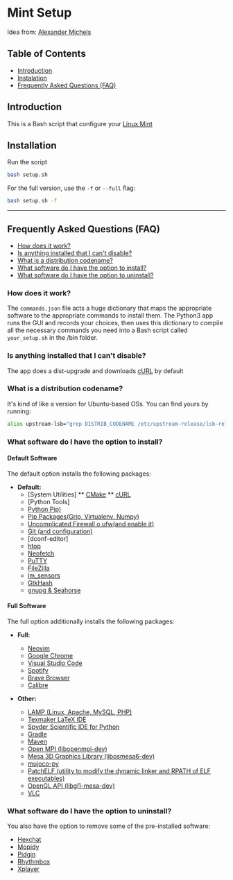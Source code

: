 # Mint Setup

Idea from: [Alexander Michels](https://github.com/alexandermichels/MintSetup)

## Table of Contents
* <a href="#intro">Introduction</a>
* <a href="#instalation">Instalation</a>
* <a href="#faq">Frequently Asked Questions (FAQ)</a>

## <a id="intro">Introduction</a>

This is a Bash script that configure your [Linux Mint](https://www.linuxmint.com/)

## <a id="installation">Installation</a>

Run the script
```bash
bash setup.sh
```

For the full version, use the `-f` or `--full` flag:
```bash
bash setup.sh -f
```

***

## <a id="faq">Frequently Asked Questions (FAQ)</a>
* [How does it work?](#faq-howitworks)
* [Is anything installed that I can't disable?](#faq-required)
* [What is a distribution codename?](#faq-codename)
* [What software do I have the option to install?](#faq-options)
* [What software do I have the option to uninstall?](#faq-uninstall)

### <a id="faq-howitworks">How does it work?</a>

The `commands.json` file acts a huge dictionary that maps the appropriate software to the appropriate commands to install them. The Python3 app runs the GUI and records your choices, then uses this dictionary to compile all the necessary commands you need into a Bash script called `your_setup.sh` in the /bin folder.

### <a id="faq-required">Is anything installed that I can't disable?</a>

The app does a dist-upgrade and downloads [cURL](https://curl.haxx.se/) by default

### <a id="faq-codename">What is a distribution codename?</a>

It's kind of like a version for Ubuntu-based OSs. You can find yours by running:
```bash
alias upstream-lsb="grep DISTRIB_CODENAME /etc/upstream-release/lsb-release | grep -o --colour=never \"[a-z-]*$\""
```

### <a id="faq-options">What software do I have the option to install?</a>

#### Default Software
The default option installs the following packages:
*  **Default:**
    * [System Utilities]
    ** [CMake](https://cmake.org/)
    ** [cURL](https://curl.haxx.se/)
    * [Python Tools]
    * [Python Pip)](https://pypi.org/project/pip/)
    * [Pip Packages(Grip, Virtualenv, Numpy)](https://github.com/joeyespo/grip)
    * [Uncomplicated Firewall o ufw(and enable it)](https://wiki.ubuntu.com/UncomplicatedFirewall)
    * [Git (and configuration)](https://git-scm.com/)
    * [dconf-editor]
    * [htop](https://github.com/htop-dev/htop)
    * [Neofetch](https://github.com/dylanaraps/neofetch)
    * [PuTTY](https://www.puttygen.com/)
    * [FileZilla](https://filezilla-project.org/)
    * [lm_sensors](https://github.com/tristanheaven/gtkhash)
    * [GtkHash](https://github.com/tristanheaven/gtkhash) 
    * [gnupg & Seahorse](https://gitlab.gnome.org/GNOME/seahorse) 

#### Full Software
The full option additionally installs the following packages:
* **Full:**
    * [Neovim](https://neovim.io/)
    * [Google Chrome](https://www.google.com/chrome/)
    * [Visual Studio Code](https://code.visualstudio.com/)
    * [Spotify](https://www.spotify.com/)
    * [Brave Browser](https://brave.com/)
    * [Calibre](https://calibre-ebook.com/)
    
* **Other:**
    * [LAMP (Linux, Apache, MySQL, PHP)](https://www.apache.org/)
    * [Texmaker LaTeX IDE](https://www.xm1math.net/texmaker/)
    * [Spyder Scientific IDE for Python](https://github.com/spyder-ide/spyder)
    * [Gradle](https://gradle.org/)
    * [Maven](https://maven.apache.org/)
    * [Open MPI (libopenmpi-dev)](https://www.open-mpi.org/)
    * [Mesa 3D Graphics Library (libosmesa6-dev)](https://mesa3d.org/)
    * [mujoco-py](https://github.com/openai/mujoco-py#install-mujoco)
    * [PatchELF (utility to modify the dynamic linker and RPATH of ELF executables)](https://nixos.org/patchelf.html)
    * [OpenGL API (libgl1-mesa-dev)](https://www.mesa3d.org/)
    * [VLC](https://www.videolan.org/vlc/index.html)

### <a id="faq-uninstall">What software do I have the option to uninstall?</a>

You also have the option to remove some of the pre-installed software:
* [Hexchat](https://hexchat.github.io/)
* [Mopidy](https://www.mopidy.com/)
* [Pidgin](https://pidgin.im/)
* [Rhythmbox](https://wiki.gnome.org/Apps/Rhythmbox)
* [Xplayer](https://github.com/linuxmint/xplayer)
